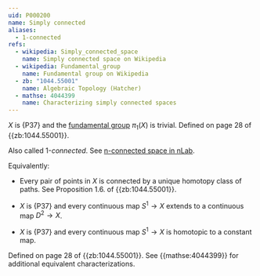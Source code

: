 ```yaml
---
uid: P000200
name: Simply connected
aliases:
  - 1-connected
refs:
  - wikipedia: Simply_connected_space
    name: Simply connected space on Wikipedia
  - wikipedia: Fundamental_group
    name: Fundamental group on Wikipedia
  - zb: "1044.55001"
    name: Algebraic Topology (Hatcher)
  - mathse: 4044399
    name: Characterizing simply connected spaces
---
```


$X$ is {P37} and the [fundamental group](https://en.wikipedia.org/wiki/Fundamental_group) $\pi_1(X)$ is trivial. Defined on page 28 of {{zb:1044.55001}}.

Also called $1$-*connected*.  See [n-connected space in nLab](https://ncatlab.org/nlab/show/n-connected+space).

Equivalently: 

- Every pair of points in $X$ is connected by a unique homotopy class of paths. See Proposition 1.6. of {{zb:1044.55001}}.

- $X$ is {P37} and every continuous map $S^1 \to X$ extends to a continuous map $D^2 \to X$. 

- $X$ is {P37} and every continuous map $S^1 \to X$ is homotopic to a constant map.

Defined on page 28 of {{zb:1044.55001}}. See {{mathse:4044399}} for additional equivalent characterizations.
